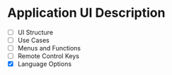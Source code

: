 # Application UI Description
- [ ] UI Structure
- [ ] Use Cases
- [ ] Menus and Functions
- [ ] Remote Control Keys
- [X] Language Options